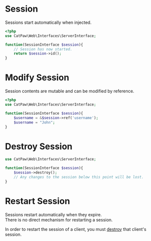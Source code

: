 # Session

Sessions start automatically when injected.

```php
<?php
use CatPaw\Web\Interfaces\ServerInterface;

function(SessionInterface $session){
    // Session has now started.
    return $session->id();
}
```

# Modify Session

Session contents are mutable and can be modified by reference.

```php
<?php
use CatPaw\Web\Interfaces\ServerInterface;

function(SessionInterface $session){
    $username = &$session->ref('username');
    $username = "John";
}
```

# Destroy Session

```php
use CatPaw\Web\Interfaces\ServerInterface;

function(SessionInterface $session){
    $session->destroy();
    // Any changes to the session below this point will be lost.
}
```

# Restart Session

Sessions restart automatically when they expire.\
There is no direct mechanism for restarting a session.

In order to restart the session of a client, you must [destroy](#destroy-session) that client's session.